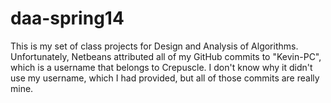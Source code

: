 # daa-spring14
This is my set of class projects for Design and Analysis of Algorithms.  Unfortunately,
Netbeans attributed all of my GitHub commits to "Kevin-PC", which is a username that belongs
to Crepuscle.  I don't know why it didn't use my username, which I had provided, but all of
those commits are really mine.
